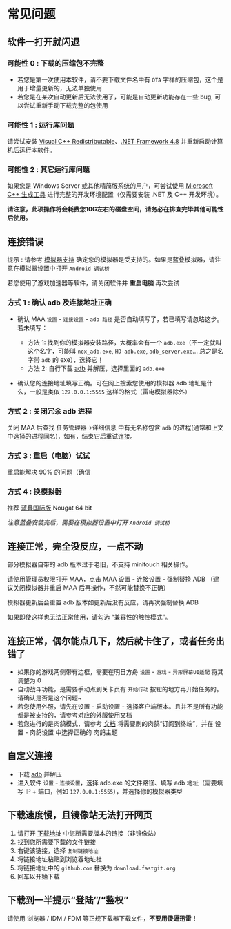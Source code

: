 # 常见问题

## 软件一打开就闪退

### 可能性 0 : 下载的压缩包不完整

- 若您是第一次使用本软件，请不要下载文件名中有 `OTA` 字样的压缩包，这个是用于增量更新的，无法单独使用
- 若您是在某次自动更新后无法使用了，可能是自动更新功能存在一些 bug, 可以尝试重新手动下载完整的包使用

### 可能性 1 : 运行库问题

请尝试安装 [Visual C++ Redistributable](https://docs.microsoft.com/zh-CN/cpp/windows/latest-supported-vc-redist?view=msvc-160#visual-studio-2015-2017-2019-and-2022)、[.NET Framework 4.8](https://dotnet.microsoft.com/download/dotnet-framework/net48) 并重新启动计算机后运行本软件。

### 可能性 2 : 其它运行库问题

如果您是 Windows Server 或其他精简版系统的用户，可尝试使用 [Microsoft C++ 生成工具](https://visualstudio.microsoft.com/zh-hans/visual-cpp-build-tools/) 进行完整的开发环境配置（仅需要安装 .NET 及 C++ 开发环境）。  

**请注意，此项操作将会耗费您10G左右的磁盘空间，请务必在排查完毕其他可能性后使用。**

## 连接错误

提示 : 请参考 [模拟器支持](1.3-模拟器支持.md) 确定您的模拟器是受支持的。如果是蓝叠模拟器，请注意在模拟器设置中打开 `Android 调试桥`  

若您使用了游戏加速器等软件，请关闭软件并 **重启电脑** 再次尝试

### 方式 1 : 确认 adb 及连接地址正确

- 确认 MAA `设置` - `连接设置` - `adb 路径` 是否自动填写了，若已填写请忽略这步。若未填写：
  - 方法 1: 找到你的模拟器安装路径，大概率会有一个 `adb.exe`（不一定就叫这个名字，可能叫 `nox_adb.exe`, `HD-adb.exe`, `adb_server.exe`... 总之是名字带 `adb` 的 exe），选择它！
  - 方法 2: 自行下载 [adb](https://dl.google.com/android/repository/platform-tools-latest-windows.zip) 并解压，选择里面的 `adb.exe`

- 确认您的连接地址填写正确。可在网上搜索您使用的模拟器 adb 地址是什么，一般是类似 `127.0.0.1:5555` 这样的格式（雷电模拟器除外）

### 方式 2 : 关闭冗余 adb 进程

关闭 MAA 后查找 任务管理器→详细信息 中有无名称包含 `adb` 的进程(通常和上文中选择的进程同名)，如有，结束它后重试连接。

### 方式 3 : 重启（电脑）试试

重启能解决 90% 的问题（确信

### 方式 4 : 换模拟器

推荐 [蓝叠国际版](https://www.bluestacks.com/download.html) Nougat 64 bit  

_注意蓝叠安装完后，需要在模拟器设置中打开 `Android 调试桥`_

## 连接正常，完全没反应，一点不动

部分模拟器自带的 adb 版本过于老旧，不支持 minitouch 相关操作。

请使用管理员权限打开 MAA，点击 MAA 设置 - 连接设置 - 强制替换 ADB （建议关闭模拟器并重启 MAA 后再操作，不然可能替换不正确）

模拟器更新后会重置 adb 版本如更新后没有反应，请再次强制替换 ADB

如果即使这样也无法正常使用，请勾选 “兼容性的触控模式”。

## 连接正常，偶尔能点几下，然后就卡住了，或者任务出错了

- 如果你的游戏两侧带有边框，需要在明日方舟 `设置` - `游戏` - `异形屏幕UI适配` 将其调整为 0
- 自动战斗功能，是需要手动点到关卡页有 `开始行动` 按钮的地方再开始任务的。请确认是否是这个问题~
- 若您使用外服，请先在设置 - 启动设置 - 选择客户端版本。且并不是所有功能都是被支持的，请参考对应的外服使用文档
- 若您进行的是肉鸽模式，请参考 [文档](1.1-详细介绍.md#一键长草自动肉鸽) 将需要刷的肉鸽“订阅到终端”，并在 设置 - 肉鸽设置 中选择正确的 肉鸽主题

## 自定义连接

- 下载 [adb](https://dl.google.com/android/repository/platform-tools-latest-windows.zip) 并解压
- 进入软件 `设置` - `连接设置`，选择 adb.exe 的文件路径、填写 adb 地址（需要填写 IP + 端口，例如 `127.0.0.1:5555`），并选择你的模拟器类型

## 下载速度慢，且镜像站无法打开网页

1. 请打开 [下载地址](../README.md#下载地址) 中您所需要版本的链接（非镜像站）
2. 找到您所需要下载的文件链接
3. 右键该链接，选择 `复制链接地址`
4. 将链接地址粘贴到浏览器地址栏
5. 将链接地址中的 `github.com` 替换为 `download.fastgit.org`
6. 回车以开始下载

## 下载到一半提示“登陆”/“鉴权”

请使用 浏览器 / IDM / FDM 等正规下载器下载文件，**不要用傻逼迅雷！**
